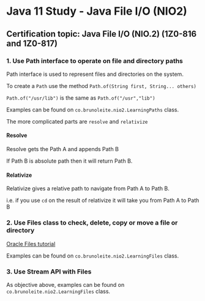 # Java 11 Study - Java File I/O (NIO2)
 

## Certification topic: Java File I/O (NIO.2) (1Z0-816 and 1Z0-817)


### 1. Use Path interface to operate on file and directory paths

Path interface is used to represent files and directories on the system.

To create a `Path` use the method `Path.of(String first, String... others)`

`Path.of("/usr/lib")` is the same as `Path.of("/usr","lib")`

Examples can be found on `co.brunoleite.nio2.LearningPaths` class.

The more complicated parts are `resolve` and `relativize`

#### Resolve

Resolve gets the Path A and appends Path B

If Path B is absolute path then it will return Path B.

#### Relativize

Relativize gives a relative path to navigate from Path A to Path B.

i.e. if you use `cd` on the result of relativize it will take you from Path A to Path B


### 2. Use Files class to check, delete, copy or move a file or directory

[Oracle Files tutorial](https://docs.oracle.com/javase/tutorial/essential/io/file.html)

Examples can be found on `co.brunoleite.nio2.LearningFiles` class.

### 3. Use Stream API with Files

As objective above, examples can be found on `co.brunoleite.nio2.LearningFiles` class.


